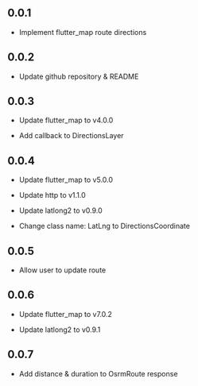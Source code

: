 ## 0.0.1

* Implement flutter_map route directions

## 0.0.2

* Update github repository & README

## 0.0.3

* Update flutter_map to v4.0.0

* Add callback to DirectionsLayer

## 0.0.4

* Update flutter_map to v5.0.0

* Update http to v1.1.0

* Update latlong2 to v0.9.0

* Change class name: LatLng to DirectionsCoordinate

## 0.0.5

* Allow user to update route

## 0.0.6

* Update flutter_map to v7.0.2

* Update latlong2 to v0.9.1

## 0.0.7

* Add distance & duration to OsrmRoute response
